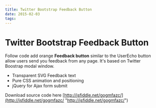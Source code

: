 ```yaml
---
title: Twitter Bootstrap Feedback Button
date: 2015-02-03
tags:
---
```



# Twitter Bootstrap Feedback Button

Follow code add orange **Feedback button** similar to the UserEcho button allow users send you feedback from any page. It's based on Twitter Boostrap modal window.

- Transparent SVG Feedback text
- Pure CSS animation and positioning
- jQuery for Ajax form submit

 Download source code here [http://jsfiddle.net/gogmfazc/](http://jsfiddle.net/gogmfazc/ "http://jsfiddle.net/gogmfazc/")
